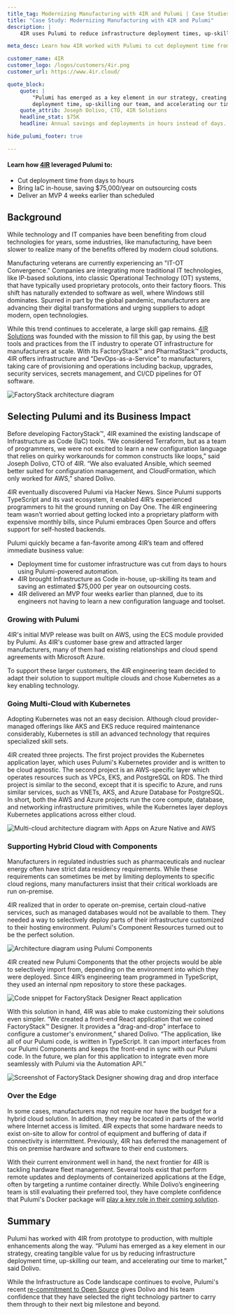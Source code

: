 ```yaml
---
title_tag: Modernizing Manufacturing with 4IR and Pulumi | Case Studies
title: "Case Study: Modernizing Manufacturing with 4IR and Pulumi"
description: |
    4IR uses Pulumi to reduce infrastructure deployment times, up-skill its team, and accelerate time to market.

meta_desc: Learn how 4IR worked with Pulumi to cut deployment time from days to hours and saved $75k annually on outsourcing costs.

customer_name: 4IR
customer_logo: /logos/customers/4ir.png
customer_url: https://www.4ir.cloud/

quote_block:
    quote: |
        "Pulumi has emerged as a key element in our strategy, creating tangible value for us by reducing infrastructure
        deployment time, up-skilling our team, and accelerating our time to market."
    quote_attrib: Joseph Dolivo, CTO, 4IR Solutions
    headline_stat: $75K
    headline: Annual savings and deployments in hours instead of days.

hide_pulumi_footer: true

---
```


#### Learn how [4IR](https://www.4ir.cloud/) leveraged Pulumi to:

- Cut deployment time from days to hours
- Bring IaC in-house, saving $75,000/year on outsourcing costs
- Deliver an MVP 4 weeks earlier than scheduled

## Background

While technology and IT companies have been benefiting from cloud technologies for years, some industries, like manufacturing, have been slower to realize many of the benefits offered by modern cloud solutions.

Manufacturing veterans are currently experiencing an "IT-OT Convergence." Companies are integrating more traditional IT technologies, like IP-based solutions, into classic Operational Technology (OT) systems, that have typically used proprietary protocols, onto their factory floors. This shift has naturally extended to software as well, where Windows still dominates. Spurred in part by the global pandemic, manufacturers are advancing their digital transformations and urging suppliers to adopt modern, open technologies.

While this trend continues to accelerate, a large skill gap remains. [4IR Solutions](https://www.4ir.cloud/) was founded with the mission to fill this gap, by using the best tools and practices from the IT industry to operate OT infrastructure for manufacturers at scale. With its FactoryStack™ and PharmaStack™ products, 4IR offers infrastructure and "DevOps-as-a-Service" to manufacturers, taking care of provisioning and operations including backup, upgrades, security services, secrets management, and CI/CD pipelines for OT software.

<img class="block mx-auto md:max-w-4xl my-8"
src="/images/case-studies/4ir-factorystack.png" alt="FactoryStack architecture diagram">

## Selecting Pulumi and its Business Impact

Before developing FactoryStack™, 4IR examined the existing landscape of Infrastructure as Code (IaC) tools. “We considered Terraform, but as a team of programmers, we were not excited to learn a new configuration language that relies on quirky workarounds for common constructs like loops,” said Joseph Dolivo, CTO of 4IR. “We also evaluated Ansible, which seemed better suited for configuration management, and CloudFormation, which only worked for AWS,” shared Dolivo.

4IR eventually discovered Pulumi via Hacker News. Since Pulumi supports TypeScript and its vast ecosystem, it enabled 4IR’s experienced programmers to hit the ground running on Day One. The 4IR engineering team wasn’t worried about getting locked into a proprietary platform with expensive monthly bills, since Pulumi embraces Open Source and offers support for self-hosted backends.

Pulumi quickly became a fan-favorite among 4IR’s team and offered immediate business value:

- Deployment time for customer infrastructure was cut from days to hours using Pulumi-powered automation.
- 4IR brought Infrastructure as Code in-house, up-skilling its team and saving an estimated $75,000 per year on outsourcing costs.
- 4IR delivered an MVP four weeks earlier than planned, due to its engineers not having to learn a new configuration language and toolset.

### Growing with Pulumi

4IR's initial MVP release was built on AWS, using the ECS module provided by Pulumi. As 4IR's customer base grew and attracted larger manufacturers, many of them had existing relationships and cloud spend agreements with Microsoft Azure.

To support these larger customers, the 4IR engineering team decided to adapt their solution to support multiple clouds and chose Kubernetes as a key enabling technology.

### Going Multi-Cloud with Kubernetes

Adopting Kubernetes was not an easy decision. Although cloud provider-managed offerings like AKS and EKS reduce required maintenance considerably, Kubernetes is still an advanced technology that requires specialized skill sets.

4IR created three projects. The first project provides the Kubernetes application layer, which uses Pulumi's Kubernetes provider and is written to be cloud agnostic. The second project is an AWS-specific layer which operates resources such as VPCs, EKS, and PostgreSQL on RDS. The third project is similar to the second, except that it is specific to Azure, and runs similar services, such as VNETs, AKS, and Azure Database for PostgreSQL. In short, both the AWS and Azure projects run the core compute, database, and networking infrastructure primitives, while the Kubernetes layer deploys Kubernetes applications across either cloud.

<img class="block mx-auto md:max-w-4xl my-8"
src="/images/case-studies/4ir-multicloud.png" alt="Multi-cloud architecture diagram with Apps on Azure Native and AWS">

### Supporting Hybrid Cloud with Components

Manufacturers in regulated industries such as pharmaceuticals and nuclear energy often have strict data residency requirements. While these requirements can sometimes be met by limiting deployments to specific cloud regions, many manufacturers insist that their critical workloads are run on-premise.

4IR realized that in order to operate on-premise, certain cloud-native services, such as managed databases would not be available to them. They needed a way to selectively deploy parts of their infrastructure customized to their hosting environment.  Pulumi's Component Resources turned out to be the perfect solution.

<img class="block mx-auto md:max-w-4xl my-8"
src="/images/case-studies/4ir-pulumi-components.png" alt="Architecture diagram using Pulumi Components">

4IR created new Pulumi Components that the other projects would be able to selectively import from, depending on the environment into which they were deployed. Since 4IR’s engineering team programmed in TypeScript, they used an internal npm repository to store these packages.

<img class="block mx-auto md:max-w-4xl my-8"
src="/images/case-studies/4ir-react-code-sample.png" alt="Code snippet for FactoryStack Designer React application">

With this solution in hand, 4IR was able to make customizing their solutions even simpler.  “We created a front-end React application that we coined FactoryStack™ Designer. It provides a "drag-and-drop" interface to configure a customer's environment,” shared Dolivo. “The application, like all of our Pulumi code, is written in TypeScript. It can import interfaces from our Pulumi Components and keeps the front-end in sync with our Pulumi code. In the future, we plan for this application to integrate even more seamlessly with Pulumi via the Automation API.”

<img class="block mx-auto md:max-w-4xl my-8"
src="/images/case-studies/4ir-designer-screenshot-1.png" alt="Screenshot of FactoryStack Designer showing drag and drop interface">

### Over the Edge

In some cases, manufacturers may not require nor have the budget for a hybrid cloud solution.  In addition, they may be located in parts of the world where Internet access is limited. 4IR expects that some hardware needs to exist on-site to allow for control of equipment and buffering of data if connectivity is intermittent. Previously, 4IR has deferred the management of this on premise hardware and software to their end customers.

With their current environment well in hand, the next frontier for 4IR is tackling hardware fleet management. Several tools exist that perform remote updates and deployments of containerized applications at the Edge, often by targeting a runtime container directly. While Dolivo’s engineering team is still evaluating their preferred tool, they have complete confidence that Pulumi's Docker package will [play a key role in their coming solution](/blog/pulumi-and-docker-development-to-production/).

## Summary

Pulumi has worked with 4IR from prototype to production, with multiple enhancements along the way. “Pulumi has emerged as a key element in our strategy, creating tangible value for us by reducing infrastructure deployment time, up-skilling our team, and accelerating our time to market,” said Dolivo.

While the Infrastructure as Code landscape continues to evolve, Pulumi's recent [re-commitment to Open Source](/blog/pulumi-hearts-opensource/) gives Dolivo and his team confidence that they have selected the right technology partner to carry them through to their next big milestone and beyond.
